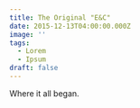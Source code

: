 ```yaml
---
title: The Original "E&C"
date: 2015-12-13T04:00:00.000Z
image: ''
tags:
  - Lorem
  - Ipsum
draft: false
---
```

Where it all began.
